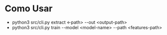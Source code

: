 
# Como Usar

- python3 src/cli.py extract \<-path\> --out \<output-path\>
- python3 src/cli.py train --model \<model-name\> --path \<features-path\>
